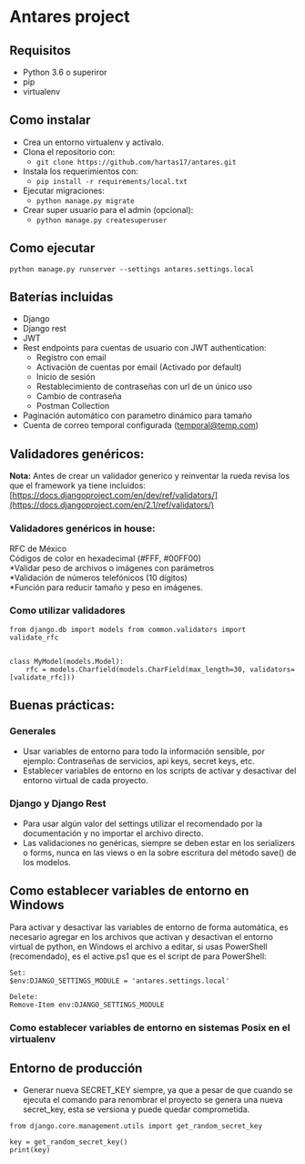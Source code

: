 # Antares project
  
## Requisitos  
- Python 3.6 o superiror  
- pip  
- virtualenv  
  
## Como instalar  
  
- Crea un entorno virtualenv y actívalo.  
- Clona el repositorio con:   
  - `git clone https://github.com/hartas17/antares.git`  
- Instala los requerimientos con:   
  - `pip install -r requirements/local.txt`
- Ejecutar migraciones:
	- `python manage.py migrate`
- Crear super usuario para el admin (opcional):
	- `python manage.py createsuperuser`
  
## Como ejecutar
 
    python manage.py runserver --settings antares.settings.local  

 
## Baterías incluidas  
- Django  
- Django rest  
- JWT  
- Rest endpoints para cuentas de usuario con JWT authentication:   
  - Registro con email
  - Activación de cuentas por email (Activado por default)  
  - Inicio de sesión  
  - Restablecimiento de contraseñas con url de un único uso  
  - Cambio de contraseña  
  - Postman Collection  
- Paginación automático con parametro dinámico para tamaño  
- Cuenta de correo temporal configurada (temporal@temp.com)  
  
  
## Validadores genéricos:  
**Nota:** Antes de crear un validador generico y reinventar la rueda revisa los que el framework ya tiene incluidos: [https://docs.djangoproject.com/en/dev/ref/validators/](https://docs.djangoproject.com/en/2.1/ref/validators/)  
  
### Validadores genéricos in house:  
RFC de México  
Códigos de color en hexadecimal (#FFF, #00FF00)  
*Validar peso de archivos o imágenes con parámetros  
*Validación de números telefónicos (10 dígitos)  
*Función para reducir tamaño y peso en imágenes.  
  
### Como utilizar validadores  
  
    from django.db import models from common.validators import validate_rfc
    
           
    class MyModel(models.Model): 
        rfc = models.Charfield(models.CharField(max_length=30, validators=[validate_rfc]))    

## Buenas prácticas:  

### Generales  
- Usar variables de entorno para todo la información sensible, por ejemplo: Contraseñas de servicios, api keys, secret keys, etc.  
- Establecer variables de entorno en los scripts de activar y desactivar del entorno virtual de cada proyecto.  
  
### Django y Django Rest  
- Para usar algún valor del settings utilizar el recomendado por la documentación y no importar el archivo directo.  
- Las validaciones no genéricas, siempre se deben estar en los serializers o forms, nunca en las views o en la sobre escritura del método save() de los modelos.  
  
## Como establecer variables de entorno en Windows  
Para activar y desactivar las variables de entorno de forma automática, es necesario agregar en los archivos que activan y desactivan el entorno virtual de python, en Windows el archivo a editar, si usas PowerShell (recomendado), es el active.ps1 que es el script de para PowerShell:  
  
 

    Set: 
    $env:DJANGO_SETTINGS_MODULE = 'antares.settings.local'     
    
    Delete: 
    Remove-Item env:DJANGO_SETTINGS_MODULE 

 
  
### Como establecer variables de entorno en sistemas Posix en el virtualenv  
  
## Entorno de producción  
- Generar nueva SECRET_KEY siempre, ya que a pesar de que cuando se ejecuta el comando para renombrar el proyecto se genera una nueva secret_key, esta se versiona y puede quedar comprometida.  
```  
from django.core.management.utils import get_random_secret_key  
  
key = get_random_secret_key()  
print(key)  
```
